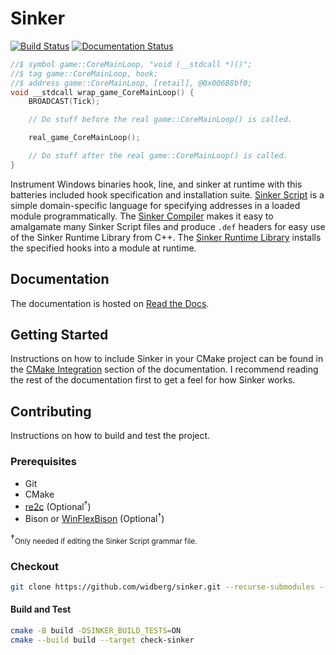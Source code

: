 # Sinker

[![Build Status](https://github.com/widberg/sinker/actions/workflows/tests.yml/badge.svg?branch=master)](https://github.com/widberg/sinker/actions/workflows/tests.yml)
[![Documentation Status](https://readthedocs.org/projects/sinker/badge/?version=latest)](https://sinker.readthedocs.io/en/latest/?badge=latest)

```cpp
//$ symbol game::CoreMainLoop, "void (__stdcall *)()";
//$ tag game::CoreMainLoop, hook;
//$ address game::CoreMainLoop, [retail], @0x00688bf0;
void __stdcall wrap_game_CoreMainLoop() {
    BROADCAST(Tick);

    // Do stuff before the real game::CoreMainLoop() is called.

    real_game_CoreMainLoop();

    // Do stuff after the real game::CoreMainLoop() is called.
}
```

Instrument Windows binaries hook, line, and sinker at runtime with this batteries included hook specification and installation suite. [Sinker Script](https://sinker.readthedocs.io/en/latest/sinkerscript.html) is a simple domain-specific language for specifying addresses in a loaded module programmatically. The [Sinker Compiler](https://sinker.readthedocs.io/en/latest/sinkercompiler.html) makes it easy to amalgamate many Sinker Script files and produce `.def` headers for easy use of the Sinker Runtime Library from C++. The [Sinker Runtime Library](https://sinker.readthedocs.io/en/latest/sinkerruntimelibrary.html) installs the specified hooks into a module at runtime.

## Documentation

The documentation is hosted on [Read the Docs](https://sinker.readthedocs.io/en/latest/).

## Getting Started

Instructions on how to include Sinker in your CMake project can be found in the [CMake Integration](https://sinker.readthedocs.io/en/latest/cmakeintegration.html) section of the documentation. I recommend reading the rest of the documentation first to get a feel for how Sinker works.

## Contributing

Instructions on how to build and test the project.

### Prerequisites

* Git
* CMake
* [re2c](https://github.com/skvadrik/re2c) (Optional<sup>†</sup>)
* Bison or [WinFlexBison](https://github.com/lexxmark/winflexbison) (Optional<sup>†</sup>)

†<sub>Only needed if editing the Sinker Script grammar file.</sub>

### Checkout

```sh
git clone https://github.com/widberg/sinker.git --recurse-submodules --shallow-submodules
```

#### Build and Test

```sh
cmake -B build -DSINKER_BUILD_TESTS=ON
cmake --build build --target check-sinker
```

